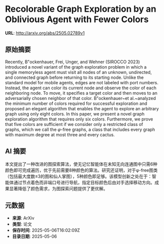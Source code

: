 # Recolorable Graph Exploration by an Oblivious Agent with Fewer Colors

**URL**: http://arxiv.org/abs/2505.02789v1

## 原始摘要

Recently, B\"ockenhauer, Frei, Unger, and Wehner (SIROCCO 2023) introduced a
novel variant of the graph exploration problem in which a single memoryless
agent must visit all nodes of an unknown, undirected, and connected graph
before returning to its starting node. Unlike the standard model for mobile
agents, edges are not labeled with port numbers. Instead, the agent can color
its current node and observe the color of each neighboring node. To move, it
specifies a target color and then moves to an adversarially chosen neighbor of
that color. B\"ockenhauer~et al.~analyzed the minimum number of colors required
for successful exploration and proposed an elegant algorithm that enables the
agent to explore an arbitrary graph using only eight colors. In this paper, we
present a novel graph exploration algorithm that requires only six colors.
Furthermore, we prove that five colors are sufficient if we consider only a
restricted class of graphs, which we call the $\varphi$-free graphs, a class
that includes every graph with maximum degree at most three and every cactus.


## AI 摘要

本文提出了一种改进的图探索算法，使无记忆智能体在未知无向连通图中只需6种颜色即可完成遍历，优于先前需要8种颜色的算法。研究还证明，对于φ-free图类（包括最大度数≤3的图和仙人掌图），5种颜色即足够。该模型创新之处在于：智能体通过节点着色而非端口号进行导航，指定目标颜色后由对手选择移动方向。成果显著降低了颜色需求，为图探索问题提供了更优解。

## 元数据

- **来源**: ArXiv
- **类型**: 论文
- **保存时间**: 2025-05-06T16:02:09Z
- **目录日期**: 2025-05-06
